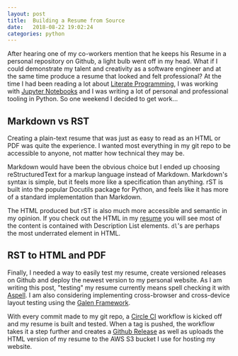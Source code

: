 ```yaml
---
layout: post
title:  Building a Resume from Source
date:   2018-08-22 19:02:24
categories: python
---
```


After hearing one of my co-workers mention that he keeps his Resume in a personal
repository on Github, a light bulb went off in my head. What if I could demonstrate
my talent and creativity as a software engineer and at the same time produce a resume
that looked and felt professional? At the time I had been reading a lot about
[Literate Programming](), I was working with [Jupyter Notebooks]() and I was writing
a lot of personal and professional tooling in Python. So one weekend I decided to get
work...

## Markdown vs RST

Creating a plain-text resume that was just as easy to read as an HTML or PDF was
quite the experience. I wanted most everything in my git repo to be accessible 
to anyone, not matter how technical they may be.

Markdown would have been the obvious choice but I ended up choosing reStructuredText 
for a markup language instead of Markdown. Markdown's syntax is simple, but it feels 
more like a specification than anything. rST is built into the popular Docutils package
for Python, and feels like it has more of a standard implementation than Markdown.

The HTML produced but rST is also much more accessible and semantic in my 
opinion. If you check out the HTML in my [resume]() you will see most of the content
is contained with Description List elements. `dl`'s are perhaps the most underrated 
element in HTML.

## RST to HTML and PDF



Finally, I needed a way to easily test my resume, create versioned releases on Github and
deploy the newest version to my personal website. As I am writing this post, "testing"
my resume currently means spell checking it with [Aspell](). I am also considering implementing cross-browser and cross-device layout testing using the [Galen Framework]().

With every commit made to my git repo, a [Circle CI]() workflow is kicked off and my
resume is built and tested. When a tag is pushed, the workflow takes it a step further
and creates a [Github Release]() as well as uploads the HTML version of my resume to the
AWS S3 bucket I use for hosting my website.
